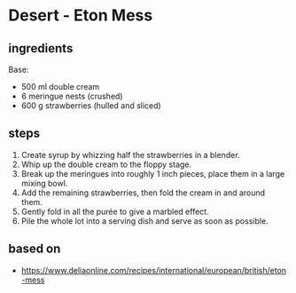 # Desert - Eton Mess

## ingredients

Base:

- 500 ml double cream
- 6 meringue nests (crushed)
- 600 g strawberries (hulled and sliced)

## steps

1. Create syrup by whizzing half the strawberries in a blender.
2. Whip up the double cream to the floppy stage.
3. Break up the meringues into roughly 1 inch pieces, place them in a large mixing bowl.
4. Add the remaining strawberries, then fold the cream in and around them.
5. Gently fold in all the purée to give a marbled effect.
6. Pile the whole lot into a serving dish and serve as soon as possible.

## based on

- https://www.deliaonline.com/recipes/international/european/british/eton-mess
